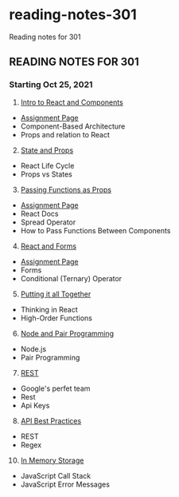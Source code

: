 # reading-notes-301
Reading notes for 301

## READING NOTES FOR 301
### Starting Oct 25, 2021

1. [Intro to React and Components](reading-01.md)
- [Assignment Page](https://canvas.instructure.com/courses/3610660/discussion_topics/12801141?module_item_id=54920520)
- Component-Based Architecture
- Props and relation to React

2. [State and Props](reading-02.md)
- React Life Cycle
- Props vs States

3. [Passing Functions as Props](reading-03.md)
- [Assignment Page](https://canvas.instructure.com/courses/3610660/discussion_topics/12801142?module_item_id=54920530)
- React Docs
- Spread Operator
- How to Pass Functions Between Components

4. [React and Forms](reading-04.md)
- [Assignment Page](https://canvas.instructure.com/courses/3610660/discussion_topics/12801139?module_item_id=54920536)
- Forms
- Conditional (Ternary) Operator

5. [Putting it all Together](reading-05.md)
- Thinking in React
- High-Order Functions

6. [Node and Pair Programming](reading-06.md)
- Node.js
- Pair Programming

7. [REST](reading-07.md)
- Google's perfet team
- Rest
- Api Keys

8. [API Best Practices](reading-08.md)
- REST
- Regex

10. [In Memory Storage](reading-10.md)
- JavaScript Call Stack
- JavaScript Error Messages